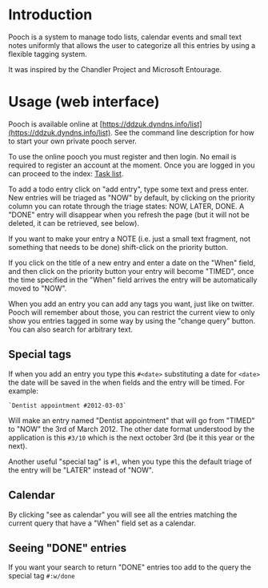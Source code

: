 # Introduction

Pooch is a system to manage todo lists, calendar events and small text notes uniformly that allows the user to categorize all this entries by using a flexible tagging system.

It was inspired by the Chandler Project and Microsoft Entourage.

# Usage (web interface)

Pooch is available online at [https://ddzuk.dyndns.info/list](https://ddzuk.dyndns.info/list). See the command line description for how to start your own private pooch server.

To use the online pooch you must register and then login. No email is required to register an account at the moment. Once you are logged in you can proceed to the index: [Task list](https://ddzuk.dyndns.info/list).

To add a todo entry click on "add entry", type some text and press enter. New entries will be triaged as "NOW" by default, by clicking on the priority column you can rotate through the triage states: NOW, LATER, DONE. A "DONE" entry will disappear when you refresh the page (but it will not be deleted, it can be retrieved, see below).

If you want to make your entry a NOTE (i.e. just a small text fragment, not something that needs to be done) shift-click on the priority button.

If you click on the title of a new entry and enter a date on the "When" field, and then click on the priority button your entry will become "TIMED", once the time specified in the "When" field arrives the entry will be automatically moved to "NOW".

When you add an entry you can add any tags you want, just like on twitter. Pooch will remember about those, you can restrict the current view to only show you entries tagged in some way by using the "change query" button.
You can also search for arbitrary text.


## Special tags

If when you add an entry you type this `#<date>` substituting a date for `<date>` the date will be saved in the when fields and the entry will be timed. For example:

    `Dentist appointment #2012-03-03`

Will make an entry named "Dentist appointment" that will go from "TIMED" to "NOW" the 3rd of March 2012. The other date format understood by the application is this `#3/10` which is the next october 3rd (be it this year or the next).

Another useful "special tag" is `#l`, when you type this the default triage of the entry will be "LATER" instead of "NOW".


## Calendar

By clicking "see as calendar" you will see all the entries matching the current query that have a "When" field set as a calendar.

## Seeing "DONE" entries

If you want your search to return "DONE" entries too add to the query the special tag `#:w/done`






